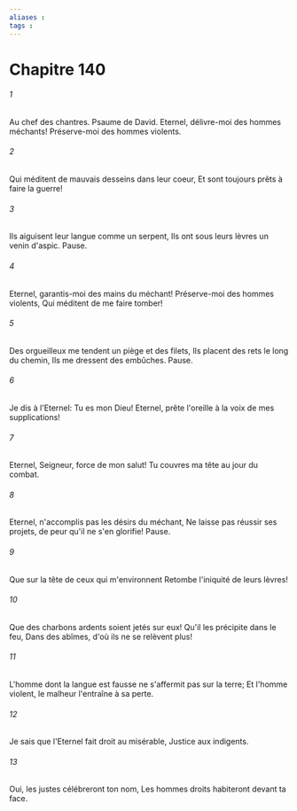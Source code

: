 ```yaml
---
aliases : 
tags : 
---
```


# Chapitre 140

###### 1
Au chef des chantres. Psaume de David. Eternel, délivre-moi des hommes méchants! Préserve-moi des hommes violents.
###### 2
Qui méditent de mauvais desseins dans leur coeur, Et sont toujours prêts à faire la guerre!
###### 3
Ils aiguisent leur langue comme un serpent, Ils ont sous leurs lèvres un venin d'aspic. Pause.
###### 4
Eternel, garantis-moi des mains du méchant! Préserve-moi des hommes violents, Qui méditent de me faire tomber!
###### 5
Des orgueilleux me tendent un piège et des filets, Ils placent des rets le long du chemin, Ils me dressent des embûches. Pause.
###### 6
Je dis à l'Eternel: Tu es mon Dieu! Eternel, prête l'oreille à la voix de mes supplications!
###### 7
Eternel, Seigneur, force de mon salut! Tu couvres ma tête au jour du combat.
###### 8
Eternel, n'accomplis pas les désirs du méchant, Ne laisse pas réussir ses projets, de peur qu'il ne s'en glorifie! Pause.
###### 9
Que sur la tête de ceux qui m'environnent Retombe l'iniquité de leurs lèvres!
###### 10
Que des charbons ardents soient jetés sur eux! Qu'il les précipite dans le feu, Dans des abîmes, d'où ils ne se relèvent plus!
###### 11
L'homme dont la langue est fausse ne s'affermit pas sur la terre; Et l'homme violent, le malheur l'entraîne à sa perte.
###### 12
Je sais que l'Eternel fait droit au misérable, Justice aux indigents.
###### 13
Oui, les justes célébreront ton nom, Les hommes droits habiteront devant ta face.
